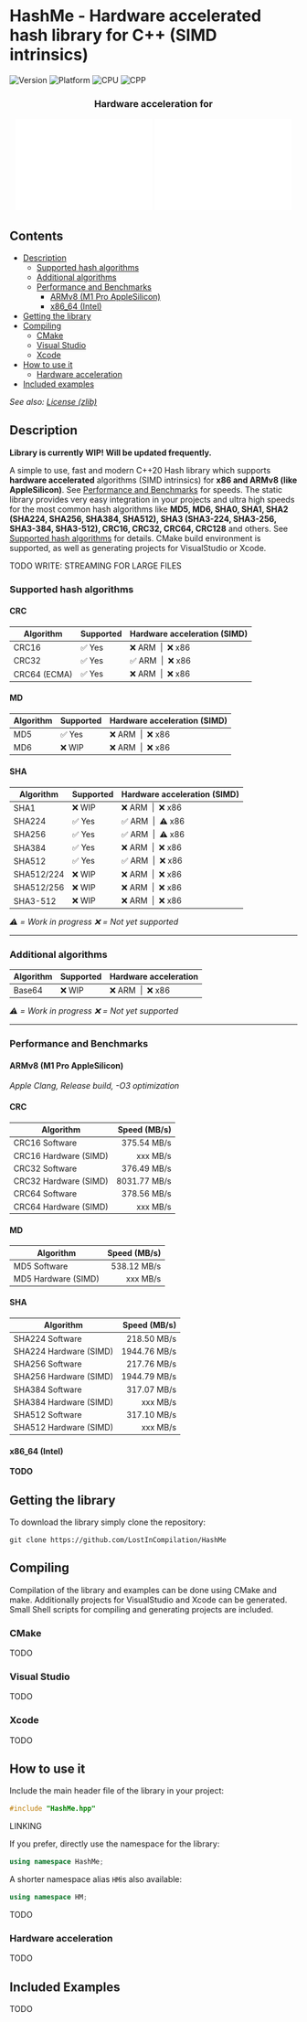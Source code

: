 # HashMe - Hardware accelerated hash library for C++ (SIMD intrinsics)

![Version](https://img.shields.io/badge/Version-V0.1-brightgreen?style=flat&&logo=framework) ![Platform](https://img.shields.io/badge/Platform-Windows%20%7C%20Linux%20%7C%20macOS%20-blue?style=flat&&logo=buffer) ![CPU](https://img.shields.io/badge/CPU-x86%20%7C%20ARMv8-red?style=flat&&logo=qmk) ![CPP](https://img.shields.io/badge/Language-C++20-orange?style=flat&&logo=C%2b%2b)

<h3 align="center">Hardware acceleration for</h3>
<p align="center" width="100%">
<img src="/img/intel_logo.svg" alt="Intel logo"/>
<img src="/img/arm_logo.svg" alt="ARM logo"/>
</p>

## Contents
- [Description](#description)
    - [Supported hash algorithms](#supported-hash-algorithms)
    - [Additional algorithms](#additional-algorithms)
    - [Performance and Benchmarks](#performance-and-benchmarks)
        - [ARMv8 (M1 Pro AppleSilicon)](#armv8-m1-pro-applesilicon)
        - [x86_64 (Intel)](#x86-64-intel)
- [Getting the library](#getting-the-library)
- [Compiling](#compiling)
    - [CMake](#cmake)
    - [Visual Studio](#visual-studio)
    - [Xcode](#xcode)
- [How to use it](#how-to-use-it)
    - [Hardware acceleration](#hardware-acceleration)
- [Included examples](#included-examples)

*See also: [License (zlib)](LICENSE.md)*

## Description
**Library is currently WIP! Will be updated frequently.**

A simple to use, fast and modern C++20 Hash library which supports **hardware accelerated** algorithms (SIMD intrinsics) for **x86 and ARMv8 (like AppleSilicon)**. See [Performance and Benchmarks](#performance-and-benchmarks) for speeds. The static library provides very easy integration in your projects and ultra high speeds for the most common hash algorithms like **MD5, MD6, SHA0, SHA1, SHA2 (SHA224, SHA256, SHA384, SHA512), SHA3 (SHA3-224, SHA3-256, SHA3-384, SHA3-512), CRC16, CRC32, CRC64, CRC128** and others. See [Supported hash algorithms](#supported-hash-algorithms) for details.
CMake build environment is supported, as well as generating projects for VisualStudio or Xcode.

TODO WRITE: STREAMING FOR LARGE FILES

### Supported hash algorithms
#### CRC
Algorithm | Supported | Hardware acceleration (SIMD) |
| -- | --------- | --------- |
| CRC16 | ✅ Yes | ❌ ARM&nbsp;&nbsp;\|&nbsp;&nbsp;❌ x86 |
| CRC32 | ✅ Yes | ✅ ARM&nbsp;&nbsp;\|&nbsp;&nbsp;❌ x86 |
| CRC64 (ECMA) | ✅ Yes | ❌ ARM&nbsp;&nbsp;\|&nbsp;&nbsp;❌ x86 |

#### MD
Algorithm | Supported | Hardware acceleration (SIMD) |
| -- | --------- | --------- |
| MD5 | ✅ Yes | ❌ ARM&nbsp;&nbsp;\|&nbsp;&nbsp;❌ x86 |
| MD6 | ❌ WIP | ❌ ARM&nbsp;&nbsp;\|&nbsp;&nbsp;❌ x86 |

#### SHA
Algorithm | Supported | Hardware acceleration (SIMD) |
| -- | --------- | --------- |
| SHA1 | ❌ WIP | ❌ ARM&nbsp;&nbsp;\|&nbsp;&nbsp;❌ x86 |
| SHA224 | ✅ Yes | ✅ ARM&nbsp;&nbsp;\|&nbsp;&nbsp;⚠️ x86 |
| SHA256 | ✅ Yes | ✅ ARM&nbsp;&nbsp;\|&nbsp;&nbsp;⚠️ x86 |
| SHA384 | ✅ Yes | ❌ ARM&nbsp;&nbsp;\|&nbsp;&nbsp;❌ x86 |
| SHA512 | ✅ Yes | ✅ ARM&nbsp;&nbsp;\|&nbsp;&nbsp;❌ x86 |
| SHA512/224 | ❌ WIP | ❌ ARM&nbsp;&nbsp;\|&nbsp;&nbsp;❌ x86 |
| SHA512/256 | ❌ WIP | ❌ ARM&nbsp;&nbsp;\|&nbsp;&nbsp;❌ x86 |
| SHA3-512 | ❌ WIP | ❌ ARM&nbsp;&nbsp;\|&nbsp;&nbsp;❌ x86 |

*⚠️ = Work in progress*
*❌ = Not yet supported*

---

### Additional algorithms
Algorithm | Supported | Hardware acceleration |
| -- | --------- | --------- |
| Base64 | ❌ WIP | ❌ ARM&nbsp;&nbsp;\|&nbsp;&nbsp;❌ x86 |

*⚠️ = Work in progress*
*❌ = Not yet supported*

---

### Performance and Benchmarks

#### ARMv8 (M1 Pro AppleSilicon)
*Apple Clang, Release build, -O3 optimization*

#### CRC
Algorithm      |   Speed (MB/s)
---------------|--------:
CRC16 Software | 375.54 MB/s
CRC16 Hardware (SIMD) | xxx MB/s
CRC32 Software | 376.49 MB/s
CRC32 Hardware (SIMD) | 8031.77 MB/s
CRC64 Software | 378.56 MB/s
CRC64 Hardware (SIMD) | xxx MB/s

#### MD
Algorithm      |   Speed (MB/s)
---------------|--------:
MD5 Software | 538.12 MB/s
MD5 Hardware (SIMD) | xxx MB/s

#### SHA
Algorithm      |   Speed (MB/s)
---------------|--------:
SHA224 Software | 218.50 MB/s
SHA224 Hardware (SIMD) | 1944.76 MB/s
SHA256 Software | 217.76 MB/s
SHA256 Hardware (SIMD) | 1944.79 MB/s
SHA384 Software | 317.07 MB/s
SHA384 Hardware (SIMD) | xxx MB/s
SHA512 Software | 317.10 MB/s
SHA512 Hardware (SIMD) | xxx MB/s


#### x86_64 (Intel)
**TODO**

## Getting the library
To download the library simply clone the repository:
~~~
git clone https://github.com/LostInCompilation/HashMe
~~~

## Compiling
Compilation of the library and examples can be done using CMake and make. Additionally projects for VisualStudio and Xcode can be generated. Small Shell scripts for compiling and generating projects are included.

### CMake
TODO

### Visual Studio
TODO

### Xcode
TODO

## How to use it
Include the main header file of the library in your project:
```cpp
#include "HashMe.hpp"
```

LINKING

If you prefer, directly use the namespace for the library:
```cpp
using namespace HashMe;
```
A shorter namespace alias ```HM```is also available:
```cpp
using namespace HM;
```

TODO

### Hardware acceleration
TODO

## Included Examples
TODO

